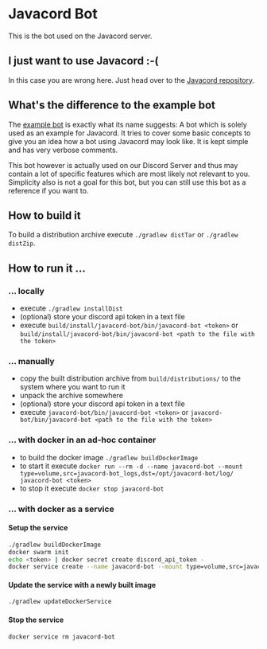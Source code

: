 # Javacord Bot 
This is the bot used on the Javacord server.

## I just want to use Javacord :-(
In this case you are wrong here. Just head over to the [Javacord repository](https://github.com/Javacord/Javacord).

## What's the difference to the example bot
The [example bot](https://github.com/Javacord/Example-Bot) is exactly what its name suggests: A bot which
is solely used as an example for Javacord. It tries to cover some basic concepts to give you an idea how a
bot using Javacord may look like. It is kept simple and has very verbose comments.

This bot however is actually used on our Discord Server and thus may contain a lot of specific features which are 
most likely not relevant to you. Simplicity also is not a goal for this bot, but you can still use this bot
as a reference if you want to.

## How to build it
To build a distribution archive execute `./gradlew distTar` or `./gradlew distZip`.

## How to run it ...

### ... locally
- execute `./gradlew installDist`
- (optional) store your discord api token in a text file
- execute `build/install/javacord-bot/bin/javacord-bot <token>`
  or `build/install/javacord-bot/bin/javacord-bot <path to the file with the token>`

### ... manually
- copy the built distribution archive from `build/distributions/` to the system where you want to run it
- unpack the archive somewhere
- (optional) store your discord api token in a text file
- execute `javacord-bot/bin/javacord-bot <token>`
  or `javacord-bot/bin/javacord-bot <path to the file with the token>`

### ... with docker in an ad-hoc container
- to build the docker image `./gradlew buildDockerImage`
- to start it execute `docker run --rm -d --name javacord-bot --mount type=volume,src=javacord-bot_logs,dst=/opt/javacord-bot/log/ javacord-bot <token>`
- to stop it execute `docker stop javacord-bot`

### ... with docker as a service

#### Setup the service
```bash
./gradlew buildDockerImage
docker swarm init
echo <token> | docker secret create discord_api_token -
docker service create --name javacord-bot --mount type=volume,src=javacord-bot_logs,dst=/opt/javacord-bot/log/ --secret discord_api_token javacord-bot
```

#### Update the service with a newly built image
```bash
./gradlew updateDockerService
```

#### Stop the service
```bash
docker service rm javacord-bot
```
